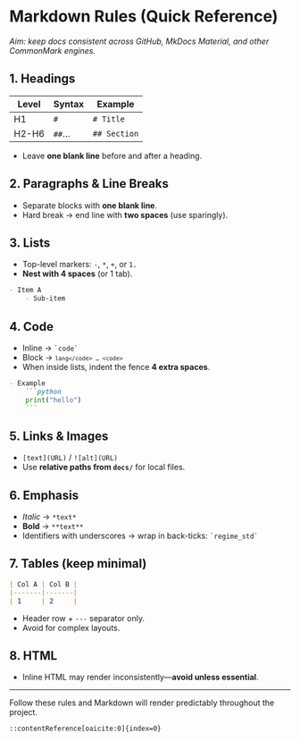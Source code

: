 # Markdown Rules (Quick Reference)

_Aim: keep docs consistent across GitHub, MkDocs Material, and other CommonMark engines._

## 1. Headings

| Level | Syntax | Example              |
|-------|--------|----------------------|
| H1    | `#`    | `# Title`            |
| H2-H6 | `##`…  | `## Section`         |

* Leave **one blank line** before and after a heading.

## 2. Paragraphs & Line Breaks

* Separate blocks with **one blank line**.  
* Hard break → end line with **two spaces** (use sparingly).

## 3. Lists

* Top-level markers: `-`, `*`, `+`, or `1.`  
* **Nest with 4 spaces** (or 1 tab).

```markdown
- Item A
    - Sub-item
```

## 4. Code

* Inline → `` `code` ``
* Block → <code>`lang</code> … <code>`</code>
* When inside lists, indent the fence **4 extra spaces**.

````markdown
- Example
    ```python
    print("hello")
    ```
````

## 5. Links & Images

* `[text](URL)` / `![alt](URL)`
* Use **relative paths from `docs/`** for local files.

## 6. Emphasis

* *Italic* → `*text*`
* **Bold** → `**text**`
* Identifiers with underscores → wrap in back-ticks: `` `regime_std` ``

## 7. Tables (keep minimal)

```markdown
| Col A | Col B |
|-------|-------|
| 1     | 2     |
```

* Header row + `---` separator only.
* Avoid for complex layouts.

## 8. HTML

* Inline HTML may render inconsistently—**avoid unless essential**.

---

Follow these rules and Markdown will render predictably throughout the project.

```
::contentReference[oaicite:0]{index=0}
```
